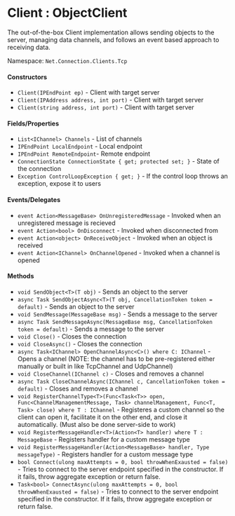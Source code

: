 # Client : ObjectClient
The out-of-the-box Client implementation allows sending objects to the server, managing data channels, and follows an event based approach to receiving data.

Namespace: `Net.Connection.Clients.Tcp`

#### Constructors

- `Client(IPEndPoint ep)` - Client with target server
- `Client(IPAddress address, int port)` - Client with target server
- `Client(string address, int port)` - Client with target server

#### Fields/Properties
- `List<IChannel> Channels` - List of channels
- `IPEndPoint LocalEndpoint` - Local endpoint
- `IPEndPoint RemoteEndpoint`- Remote endpoint
- `ConnectionState ConnectionState { get; protected set; }` - State of the connection
- `Exception ControlLoopException { get; }` - If the control loop throws an exception, expose it to users

#### Events/Delegates

- `event Action<MessageBase> OnUnregisteredMessage` - Invoked when an unregistered message is recieved
- `event Action<bool> OnDisconnect` - Invoked when disconnected from
- `event Action<object> OnReceiveObject` - Invoked when an object is received
- `event Action<IChannel> OnChannelOpened` - Invoked when a channel is opened

#### Methods
- `void SendObject<T>(T obj)` - Sends an object to the server
- `async Task SendObjectAsync<T>(T obj, CancellationToken token = default)` - Sends an object to the server
- `void SendMessage(MessageBase msg)` - Sends a message to the server
- `async Task SendMessageAsync(MessageBase msg, CancellationToken token = default)` - Sends a message to the server
- `void Close()` - Closes the connection
- `void CloseAsync()` - Closes the connection
- `async Task<IChannel> OpenChannelAsync<C>() where C: IChannel` - Opens a channel (NOTE: the channel has to be pre-registered either manually or built in like TcpChannel and UdpChannel)
- `void CloseChannel(IChannel c)` - Closes and removes a channel
- `async Task CloseChannelAsync(IChannel c, CancellationToken token = default)` - Closes and removes a channel
- `void RegisterChannelType<T>(Func<Task<T>> open, Func<ChannelManagementMessage, Task> channelManagement, Func<T, Task> close) where T : IChannel` - Registeres a custom channel so the client can open it, facilitate it on the other end, and close it automatically. (Must also be done server-side to work)
- `void RegisterMessageHandler<T>(Action<T> handler) where T : MessageBase` - Registers handler for a custom message type
- `void RegisterMessageHandler(Action<MessageBase> handler, Type messageType)` - Registers handler for a custom message type
- `bool Connect(ulong maxAttempts = 0, bool throwWhenExausted = false)` - Tries to connect to the server endpoint specified in the constructor. If it fails, throw aggregate exception or return false.
- `Task<bool> ConnectAsync(ulong maxAttempts = 0, bool throwWhenExausted = false)` - Tries to connect to the server endpoint specified in the constructor. If it fails, throw aggregate exception or return false.